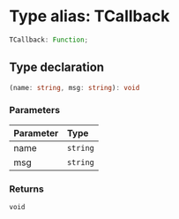 # Type alias: TCallback

```ts
TCallback: Function;
```

## Type declaration

```ts
(name: string, msg: string): void
```

### Parameters

| Parameter | Type     |
| :-------- | :------- |
| name      | `string` |
| msg       | `string` |

### Returns

`void`
